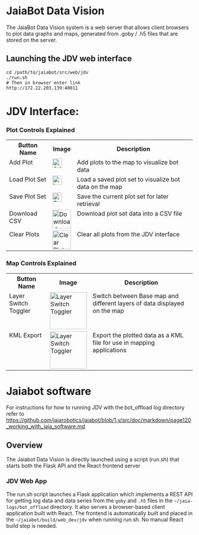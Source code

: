 # JaiaBot Data Vision

The JaiaBot Data Vision system is a web server that allows client browsers to plot data graphs and maps, generated from .goby / .h5 files that are stored on the server.

## Launching the JDV web interface

```
cd /path/to/jaiabot/src/web/jdv
./run.sh
# Then in browser enter link
http://172.22.203.139:40011
```

# JDV Interface: 
### Plot Controls Explained

<table>
  <tr>
    <th>Button Name</th>
    <th>Image</th>
    <th>Description</th>
  </tr>
  <tr>
    <td valign="top">Add Plot</td>
    <td valign="top"><img src="https://raw.githubusercontent.com/jaiarobotics/jaiabot/task/update-environment-setup-documentation/src/web/jdv/client/src/images/Add%20Plot.png" alt="Add Plot" style="width: 25px; height: auto;"></td>
    <td valign="top">Add plots to the map to visualize bot data</td>
  </tr>
  <tr>
    <td valign="top">Load Plot Set</td>
    <td valign="top"><img src="https://raw.githubusercontent.com/jaiarobotics/jaiabot/task/update-environment-setup-documentation/src/web/jdv/client/src/images/Load%20Plot%20Set.png" alt="Load Plot Set" style="width: 25px; height: auto;"></td>
    <td valign="top">Load a saved plot set to visualize bot data on the map</td>
  </tr>
  <tr>
    <td valign="top">Save Plot Set</td>
    <td valign="top"><img src= "https://raw.githubusercontent.com/jaiarobotics/jaiabot/task/update-environment-setup-documentation/src/web/jdv/client/src/images/Save%20Plot%20Set.png"
     alt="Save Plot Set" style="width: 25px; height: auto;"></td>
    <td valign="top">Save the current plot set for later retrieval</td>
  </tr>
  <tr>
    <td valign="top">Download CSV</td>
    <td valign="top"><img src= "https://raw.githubusercontent.com/jaiarobotics/jaiabot/task/update-environment-setup-documentation/src/web/jdv/client/src/images/Download%20CSV.png"
     alt="Download CSV" style="width: 50px; height: auto;"></td>
    <td valign="top">Download plot set data into a CSV file</td>
  </tr>
  <tr>
    <td valign="top">Clear Plots</td>
    <td valign="top"><img src= "https://raw.githubusercontent.com/jaiarobotics/jaiabot/task/update-environment-setup-documentation/src/web/jdv/client/src/images/Clear%20Plots.png"
     alt="Clear Plots" style="width: 50px; height: auto;"></td>
    <td valign="top">Clear all plots from the JDV interface</td>
  </tr>
</table>

### Map Controls Explained
<table>
  <tr>
    <th>Button Name</th>
    <th>Image</th>
    <th>Description</th>
  </tr>
  <tr>
    <td valign="top">Layer Switch Toggler</td>
    <td valign="top"><img src="https://raw.githubusercontent.com/jaiarobotics/jaiabot/task/update-environment-setup-documentation/src/web/jdv/client/src/images/Layer%20Switch%20Toggler.png" alt="Layer Switch Toggler" alt="Layer Switch Toggler" style="width: 100px; height: auto;"></td>
    <td valign="top">Switch between Base map and different layers of data displayed on the map</td>
  </tr>
  <tr>
    <td valign="top">KML Export</td>
    <td valign="top"><img src="https://raw.githubusercontent.com/jaiarobotics/jaiabot/task/update-environment-setup-documentation/src/web/jdv/client/src/images/KML%20Export%20Button.png" alt="Layer Switch Toggler" alt="KML Export" style="width: 100px; height: auto;"></td>
    <td valign="top">Export the plotted data as a KML file for use in mapping applications</td>
  </tr>
  </table>

# Jaiabot software

For instructions for how to running JDV with the bot_offload log directory refer to https://github.com/jaiarobotics/jaiabot/blob/1.y/src/doc/markdown/page120_working_with_jaia_software.md

## Overview

The Jaiabot Data Vision is directly launched using a script (run.sh) that starts both the Flask API and the React frontend server

### JDV Web App

The run.sh script launches a Flask application which implements a REST API for getting log data and data series from the `goby` and `.h5` files in the `~/jaia-logs/bot_offload` directory. It also serves a browser-based client application built with React. The frontend is automatically built and placed in the `~/jaiabot/build/web_dev/jdv` when running run.sh. No manual React build step is needed.
